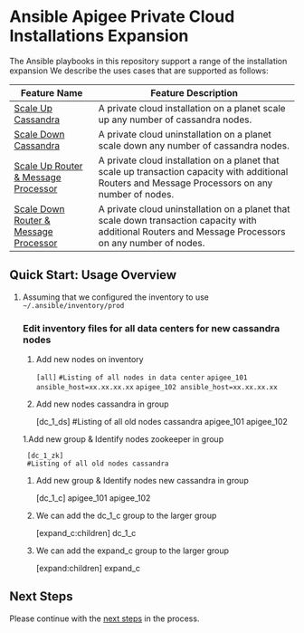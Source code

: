 # Ansible Apigee Private Cloud Installations Expansion
The Ansible playbooks in this repository support a range of the installation expansion
We describe the uses cases that are supported as follows: 

| Feature Name | Feature Description |
| --- | --- |
| [Scale Up Cassandra](cassandra/installation/README.md#usage-instructions) | A private cloud installation on a planet scale up any number of cassandra nodes. |
| [Scale Down Cassandra](cassandra/uninstallation/README.md#usage-instructions) | A private cloud uninstallation on a planet scale down any number of cassandra nodes. |
| [Scale Up Router & Message Processor](rmp/installation/README.md#usage-instructions) | A private cloud installation on a planet that scale up transaction capacity with additional Routers and Message Processors on any number of nodes. |
| [Scale Down Router & Message Processor](rmp/uninstallation/README.md#usage-instructions) | A private cloud uninstallation on a planet that scale down transaction capacity with additional Routers and Message Processors on any number of nodes. |

## Quick Start: Usage Overview

1. Assuming that we configured the inventory to use `~/.ansible/inventory/prod`

	### Edit inventory files for all data centers for new cassandra nodes

	1. Add new nodes on inventory

		`[all]`
		`#Listing of all nodes in data center`
		`apigee_101 ansible_host=xx.xx.xx.xx`
		`apigee_102 ansible_host=xx.xx.xx.xx`

	1. Add new nodes cassandra in group

		[dc_1_ds]
		#Listing of all old nodes cassandra
		apigee_101
		apigee_102

	1.Add new group & Identify nodes zookeeper in group

		[dc_1_zk]
		#Listing of all old nodes cassandra 
	
	1. Add new group & Identify nodes new cassandra in group

		[dc_1_c]
		apigee_101
		apigee_102
		
	1. We can add the dc_1_c group to the larger group

		[expand_c:children]
		dc_1_c

	1. We can add the expand_c group to the larger group

		[expand:children]
		expand_c
	

## Next Steps

Please continue with the [next steps](../README.md#ansible-apigee-private-cloud-features) in the process.